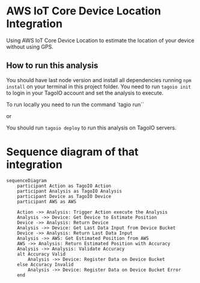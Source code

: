 # AWS IoT Core Device Location Integration
Using AWS IoT Core Device Location to estimate the location of your device without using GPS.

## How to run this analysis
You should have last node version and install all dependencies running `npm install` on your terminal in this project folder.
You need to run `tagoio init` to login in your TagoIO account and set the analysis to execute.

To run locally you need to run the command `tagio run``

or

You should run `tagoio deploy` to run this analysis on TagoIO servers.

# Sequence diagram of that integration
```mermaid
sequenceDiagram
    participant Action as TagoIO Action
    participant Analysis as TagoIO Analysis
    participant Device as TagoIO Device
    participant AWS as AWS

    Action ->> Analysis: Trigger Action execute the Analysis
    Analysis ->> Device: Get Device to Estimate Position
    Device ->> Analysis: Return Device
    Analysis ->> Device: Get Last Data Input from Device Bucket
    Device ->> Analysis: Return Last Data Input
    Analysis ->> AWS: Get Estimated Position from AWS
    AWS ->> Analysis: Return Estimated Position with Accuracy
    Analysis ->> Analysis: Validate Accuracy
    alt Accuracy Valid
        Analysis ->> Device: Register Data on Device Bucket
    else Accuracy Invalid
        Analysis ->> Device: Register Data on Device Bucket Error
    end
```
